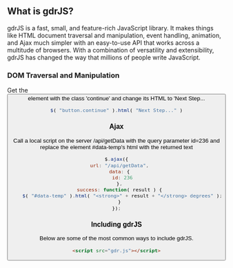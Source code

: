 ## What is gdrJS?

gdrJS is a fast, small, and feature-rich JavaScript library. It makes things like HTML document traversal and manipulation, event handling, animation, and Ajax much simpler with an easy-to-use API that works across a multitude of browsers. With a combination of versatility and extensibility, gdrJS has changed the way that millions of people write JavaScript.

### DOM Traversal and Manipulation

Get the <button> element with the class 'continue' and change its HTML to 'Next Step...
  
```javascript
$( "button.continue" ).html( "Next Step..." )
```

### Ajax

Call a local script on the server /api/getData with the query parameter id=236 and replace the element #data-temp's html with the returned text

```javascript
$.ajax({
  url: "/api/getData",
  data: {
    id: 236
  },
  success: function( result ) {
    $( "#data-temp" ).html( "<strong>" + result + "</strong> degrees" );
  }
});
```

### Including gdrJS

Below are some of the most common ways to include gdrJS.

```html
<script src="gdr.js"></script>
```
